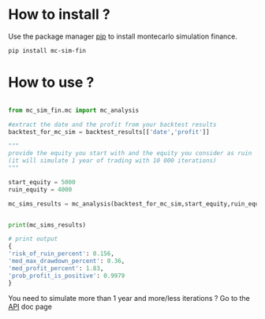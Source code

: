 # How to install ?

Use the package manager [pip](https://pip.pypa.io/en/stable/) to install montecarlo simulation finance.

```bash
pip install mc-sim-fin
```

# How to use ?

```python

from mc_sim_fin.mc import mc_analysis

#extract the date and the profit from your backtest results
backtest_for_mc_sim = backtest_results[['date','profit']]

"""
provide the equity you start with and the equity you consider as ruin
(it will simulate 1 year of trading with 10 000 iterations)
"""

start_equity = 5000
ruin_equity = 4000

mc_sims_results = mc_analysis(backtest_for_mc_sim,start_equity,ruin_equity)


print(mc_sims_results)

# print output
{
'risk_of_ruin_percent': 0.156,
'med_max_drawdown_percent': 0.36,
'med_profit_percent': 1.83,
'prob_profit_is_positive': 0.9979
}

```

You need to simulate more than 1 year and more/less iterations ? Go to the [API](api.md) doc page
